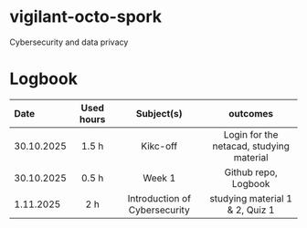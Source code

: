 # vigilant-octo-spork
Cybersecurity and data privacy

# Logbook

| Date | Used hours | Subject(s) | outcomes | 
|:---|:---:|:---:|:---:|
| 30.10.2025 | 1.5 h | Kikc-off | Login for the netacad, studying material | 
| 30.10.2025 | 0.5 h | Week 1 | Github repo, Logbook | 
| 1.11.2025 | 2 h | Introduction of Cybersecurity | studying material 1 & 2, Quiz 1 |


